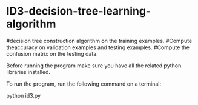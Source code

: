 # ID3-decision-tree-learning-algorithm

#decision tree construction algorithm on the training examples.
#Compute theaccuracy on validation examples and testing examples. 
#Compute the confusion matrix on the testing data.

Before running the program make sure you have all the related python libraries installed. 

To run the program, run the following command on a terminal:

python id3.py
